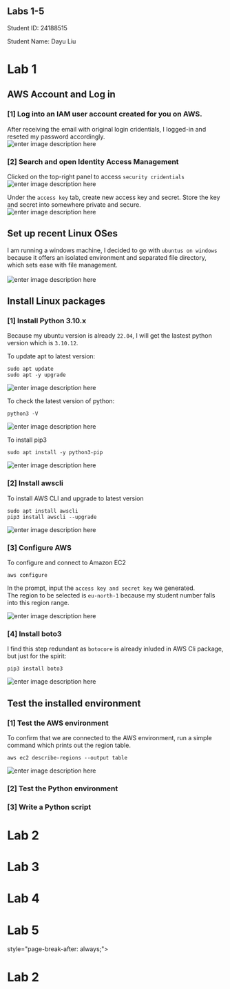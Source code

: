<p></p><div></div><p></p>
  <h2>Labs 1-5</h2>
  <p>Student ID: 24188515</p>
  <p>Student Name: Dayu Liu</p>
<h1 id="lab-1">Lab 1</h1>
<h2 id="aws-account-and-log-in">AWS Account and Log in</h2>
<h3 id="log-into-an-iam-user-account-created-for-you-on-aws.">[1] Log into an IAM user account created for you on AWS.</h3>
<p>After receiving the email with original login cridentials, I logged-in and reseted my password accordingly.<br>
<img src="http://127.0.0.1/assets/lab1-1.png" alt="enter image description here"></p>
<h3 id="search-and-open-identity-access-management">[2] Search and open Identity Access Management</h3>
<p>Clicked on the top-right panel to access <code>security cridentials</code><br>
<img src="http://127.0.0.1/assets/lab1-2.png" alt="enter image description here"></p>
<p>Under the <code>access key</code> tab, create new access key and secret. Store the key and secret into somewhere private and secure.<br>
<img src="http://127.0.0.1/assets/lab1-3.png" alt="enter image description here"></p>
<h2 id="set-up-recent-linux-oses">Set up recent Linux OSes</h2>
<p>
</p><p>
I am running a windows machine, I decided to go with <code>ubuntus on windows</code> because it offers an isolated environment and separated file directory, which sets ease with file management.<br><br>
<img src="http://127.0.0.1/assets/lab1-4.png" alt="enter image description here"></p>
<h2 id="install-linux-packages">Install Linux packages</h2>
<h3 id="install-python-3.10.x">[1] Install Python 3.10.x</h3>
<p>Because my ubuntu version is already <code>22.04</code>, I will get the lastest python version which is <code>3.10.12</code>.</p>
<p>To update apt to latest version:</p>
<pre><code>sudo apt update
sudo apt -y upgrade
</code></pre>
<p><img src="http://127.0.0.1/assets/lab1-5.png" alt="enter image description here"></p>
<p>To check the latest version of python:</p>
<pre><code>python3 -V
</code></pre>
<p><img src="http://127.0.0.1/assets/lab1-6.png" alt="enter image description here"></p>
<p>To install pip3</p>
<pre><code>sudo apt install -y python3-pip
</code></pre>
<p><img src="http://127.0.0.1/assets/lab1-7.png" alt="enter image description here"></p>
<h3 id="install-awsclih3">[2] Install awscli</h3>
<p>To install AWS CLI and upgrade to latest version</p>
<pre><code>sudo apt install awscli
pip3 install awscli --upgrade
</code></pre>
<p><img src="http://127.0.0.1/assets/lab1-8.png" alt="enter image description here"></p>

<h3 id="configure-aws">[3] Configure AWS</h3>
To configure and connect to Amazon EC2
<pre><code>aws configure
</code></pre>
<p>In the prompt, input the <code>access key and secret key</code> we generated.<br>
The region to be selected is <code>eu-north-1</code> because my student number falls into this region range.</p>
<p><img src="http://127.0.0.1/assets/lab1-9.png" alt="enter image description here"></p>
<h3 id="install-boto3">[4] Install boto3</h3>
I find this step redundant as <code>botocore</code> is already inluded in AWS Cli package, but just for the spirit:
<pre><code>pip3 install boto3
</code></pre>

 ![enter image description here](http://127.0.0.1/assets/lab1-10.png)

<h2 id="test-the-installed-environment">Test the installed environment</h2>
<h3 id="test-the-aws-environment">[1] Test the AWS environment</h3>
To confirm that we are connected to the AWS environment, run a simple command which prints out the region table.

    aws ec2 describe-regions --output table
  
  ![enter image description here](http://127.0.0.1/assets/lab1-11.png)

<h3 id="test-the-python-environment">[2] Test the Python environment</h3>


<h3 id="write-a-python-script">[3] Write a Python script</h3>
<p>
</p>
<div></div>
<h1 id="lab-2">Lab 2</h1>
<div></div>
<h1 id="lab-3">Lab 3</h1>
<div></div>
<h1 id="lab-4">Lab 4</h1>
<div></div>
<h1 id="lab-5">Lab 5</h1> style="page-break-after: always;"&gt;
<h1 id="lab-2">Lab 2</h1>

<!--stackedit_data:
eyJoaXN0b3J5IjpbLTMyODMyMTI1NF19
-->